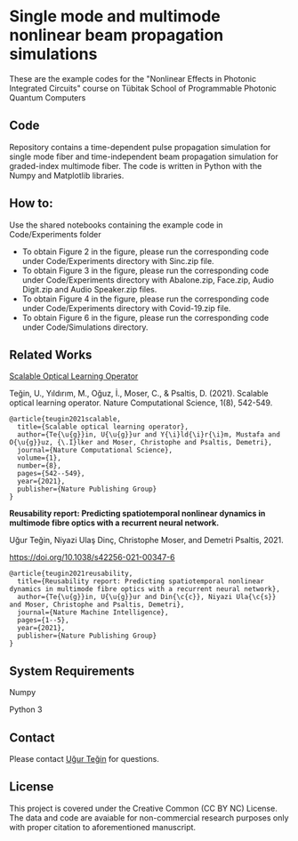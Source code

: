 # Single mode and multimode nonlinear beam propagation simulations
These are the example codes for the "Nonlinear Effects in Photonic Integrated Circuits" course on Tübitak School of Programmable Photonic Quantum Computers

## Code
Repository contains a time-dependent pulse propagation simulation for single mode fiber and time-independent beam propagation simulation for graded-index multimode fiber. The code is written in Python with the Numpy and Matplotlib libraries. 

## How to:

Use the shared notebooks containing the example code in Code/Experiments folder

* To obtain Figure 2 in the figure, please run the corresponding code under Code/Experiments directory with Sinc.zip file.
* To obtain Figure 3 in the figure, please run the corresponding code under Code/Experiments directory with Abalone.zip, Face.zip, Audio Digit.zip and Audio Speaker.zip files.
* To obtain Figure 4 in the figure, please run the corresponding code under Code/Experiments directory with Covid-19.zip file.
* To obtain Figure 6 in the figure, please run the corresponding code under Code/Simulations directory.

## Related Works
[Scalable Optical Learning Operator](https://www.nature.com/articles/s43588-021-00112-0)

Teğin, U., Yıldırım, M., Oğuz, İ., Moser, C., & Psaltis, D. (2021). Scalable optical learning operator. Nature Computational Science, 1(8), 542-549.	

```
@article{teugin2021scalable,
  title={Scalable optical learning operator},
  author={Te{\u{g}}in, U{\u{g}}ur and Y{\i}ld{\i}r{\i}m, Mustafa and O{\u{g}}uz, {\.I}lker and Moser, Christophe and Psaltis, Demetri},
  journal={Nature Computational Science},
  volume={1},
  number={8},
  pages={542--549},
  year={2021},
  publisher={Nature Publishing Group}
}
```

**Reusability report: Predicting spatiotemporal nonlinear dynamics in multimode fibre optics with a recurrent neural network.**

Uğur Teğin, Niyazi Ulaş Dinç, Christophe Moser, and Demetri Psaltis, 2021. 

https://doi.org/10.1038/s42256-021-00347-6

```
@article{teugin2021reusability,
  title={Reusability report: Predicting spatiotemporal nonlinear dynamics in multimode fibre optics with a recurrent neural network},
  author={Te{\u{g}}in, U{\u{g}}ur and Din{\c{c}}, Niyazi Ula{\c{s}} and Moser, Christophe and Psaltis, Demetri},
  journal={Nature Machine Intelligence},
  pages={1--5},
  year={2021},
  publisher={Nature Publishing Group}
}
```

## System Requirements
Numpy 

Python 3

## Contact
Please contact [Uğur Teğin](http://www.ugurtegin.com/) for questions.

## License
This project is covered under the Creative Common (CC BY NC) License. The data and code are avaiable for non-commercial research purposes only with proper citation to aforementioned manuscript.
